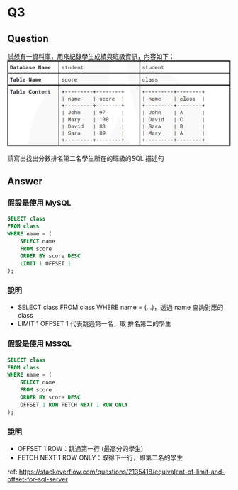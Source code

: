 # Q3

## Question
試想有一資料庫，用來紀錄學生成績與班級資訊，內容如下：
![database_content](database_content.jpg)

請寫出找出分數排名第二名學生所在的班級的SQL 描述句

## Answer

### 假設是使用 MySQL
```sql
SELECT class
FROM class
WHERE name = (
    SELECT name
    FROM score
    ORDER BY score DESC
    LIMIT 1 OFFSET 1
);
```
### 說明
- SELECT class FROM class WHERE name = (...)，透過 name 查詢對應的 class
- LIMIT 1 OFFSET 1 代表跳過第一名，取 排名第二的學生


### 假設是使用 MSSQL

```sql
SELECT class
FROM class
WHERE name = (
    SELECT name
    FROM score
    ORDER BY score DESC
    OFFSET 1 ROW FETCH NEXT 1 ROW ONLY
);
```
### 說明
- OFFSET 1 ROW：跳過第一行 (最高分的學生)
- FETCH NEXT 1 ROW ONLY：取得下一行，即第二名的學生

ref: https://stackoverflow.com/questions/2135418/equivalent-of-limit-and-offset-for-sql-server